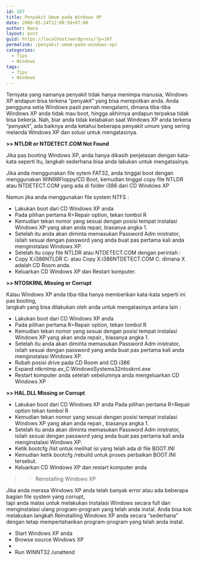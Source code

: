 ```yaml
---
id: 107
title: Penyakit Umum pada Windows XP
date: 2008-05-24T12:09:58+07:00
author: Nana
layout: post
guid: https://localhost/wordpress/?p=107
permalink: /penyakit-umum-pada-windows-xp/
categories:
  - Tips
  - Windows
tags:
  - Tips
  - Windows
---
```

Ternyata yang namanya penyakit tidak hanya menimpa manusia, Windows XP andapun bisa terkena “penyakit” yang bisa merepotkan anda. Anda pengguna setia Windows pasti pernah mengalami, dimana tiba-tiba Windows XP anda tidak mau boot, hingga akhirnya andapun terpaksa tidak bisa bekerja. Nah, biar anda tidak kelabakan saat Windows XP anda terkena “penyakit”, ada baiknya anda ketahui beberapa penyakit umum yang sering melanda Windows XP dan solusi untuk mengatasinya.

**>> NTLDR or NTDETECT.COM Not Found**

Jika pas booting Windows XP, anda hanya dikasih penjelasan dengan kata-kata seperti itu, langkah sederhana bisa anda lakukan untuk mengatasinya.

Jika anda menggunakan file sytem FAT32, anda tinggal boot dengan menggunakan WIN98Floppy/CD Boot, kemudian tinggal copy file NTLDR atau NTDETECT.COM yang ada di folder i386 dari CD Windows XP

Namun jika anda menggunakan file system NTFS :

  * Lakukan boot dari CD Windows XP anda
  * Pada pilihan pertama R=Repair option, tekan tombol R
  * Kemudian tekan nomor yang sesuai dengan posisi tempat instalasi Windows XP yang akan anda repair, biasanya angka 1.
  * Setelah itu anda akan diminta memasukan Password Adm inistrator, isilah sesuai dengan password yang anda buat pas pertama kali anda menginstalasi Windows XP.
  * Setelah itu copy file NTLDR atau NTDETECT.COM dengan perintah :
  * Copy X:i386NTLDR C: atau Copy X:i386NTDETECT.COM C: dimana X adalah CD Room anda.
  * Keluarkan CD Windows XP dan Restart komputer.

**>> NTOSKRNL Missing or Corrupt**

Kalau Windows XP anda tiba-tiba hanya memberikan kata-kata seperti ini pas booting,  
langkah yang bisa dilakukan oleh anda untuk mengatasinya antara lain :

  * Lakukan boot dari CD Windows XP anda
  * Pada pilihan pertama R=Repair option, tekan tombol R
  * Kemudian tekan nomor yang sesuai dengan posisi tempat instalasi Windows XP yang akan anda repair., biasanya angka 1.
  * Setelah itu anda akan diminta memasukan Password Adm inistrator, isilah sesuai dengan password yang anda buat pas pertama kali anda menginstalasi Windows XP.
  * Rubah posisi drive pada CD Room and CD i386
  * Expand ntkrnlmp.ex_C:WindowsSystems32ntoskrnl.exe
  * Restart komputer anda setelah sebelumnya anda mengeluarkan CD Windows XP

**>> HAL.DLL Missing or Corrupt**

  * Lakukan boot dari CD Windows XP anda Pada pilihan pertama R=Repair option tekan tombol R
  * Kemudian tekan nomor yang sesuai dengan posisi tempat instalasi Windows XP yang akan anda repair., biasanya angka 1.
  * Setelah itu anda akan diminta memasukan Password Adm inistrator, isilah sesuai dengan password yang anda buat pas pertama kali anda menginstalasi Windows XP.
  * Ketik bootcfg /list untuk melihat isi yang telah ada di file BOOT.INI
  * Kemudian ketik bootcfg /rebuild untuk proses perbaikan BOOT.INI tersebut.
  * Keluarkan CD Windows XP dan restart komputer anda

>> Reinstalling Windows XP

Jika anda merasa Windows XP anda telah banyak error atau ada beberapa bagian file system yang corrupt,  
tapi anda malas untuk melakukan Instalasi Windows secara full dan menginstalasi ulang program-program yang telah anda instal. Anda bisa kok melakukan langkah Reinstalling Windows XP anda secara “sederhana” dengan tetap mempertahankan program-program yang telah anda instal.

  * Start Windows XP anda
  * Browse source Windows XP
  * 
  * Run WINNT32 /unattend